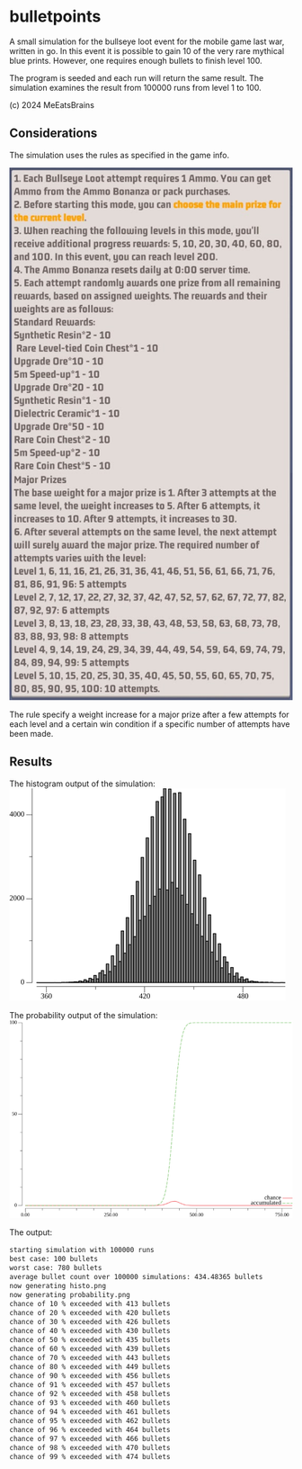 # bulletpoints
A small simulation for the bullseye loot event for the mobile game last war, written in go. In this event it is possible to gain 10 of the very rare mythical blue prints. However, one requires enough bullets to finish level 100.

The program is seeded and each run will return the same result. The simulation examines the result from 100000 runs from level 1 to 100.

(c) 2024 MeEatsBrains

## Considerations
The simulation uses the rules as specified in the game info.

![image](rules.png)

The rule specify a  weight increase for a major prize after a few attempts for each level and a certain win condition if a specific number of attempts have been made.

## Results
The histogram output of the simulation:
![image](histo.png)

The probability output of the simulation:
![image](probability.png)

The output:
```
starting simulation with 100000 runs
best case: 100 bullets
worst case: 780 bullets
average bullet count over 100000 simulations: 434.48365 bullets
now generating histo.png
now generating probability.png
chance of 10 % exceeded with 413 bullets
chance of 20 % exceeded with 420 bullets
chance of 30 % exceeded with 426 bullets
chance of 40 % exceeded with 430 bullets
chance of 50 % exceeded with 435 bullets
chance of 60 % exceeded with 439 bullets
chance of 70 % exceeded with 443 bullets
chance of 80 % exceeded with 449 bullets
chance of 90 % exceeded with 456 bullets
chance of 91 % exceeded with 457 bullets
chance of 92 % exceeded with 458 bullets
chance of 93 % exceeded with 460 bullets
chance of 94 % exceeded with 461 bullets
chance of 95 % exceeded with 462 bullets
chance of 96 % exceeded with 464 bullets
chance of 97 % exceeded with 466 bullets
chance of 98 % exceeded with 470 bullets
chance of 99 % exceeded with 474 bullets
```
